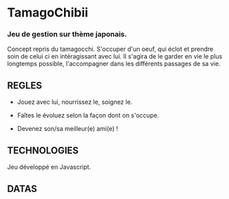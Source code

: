 # TamagoChibii
### Jeu de gestion sur thème japonais.

Concept repris du tamagocchi. S'occuper d'un oeuf, qui éclot et prendre soin de celui ci en intéragissant avec lui. Il s'agira de le garder en vie le plus longtemps possible, l'accompagner dans les différents passages de sa vie.


## REGLES 

- Jouez avec lui, nourrissez le, soignez le.

- Faîtes le évoluez selon la façon dont on s'occupe.

- Devenez son/sa meilleur(e) ami(e) !



## TECHNOLOGIES

Jeu développé en Javascript.


## DATAS

